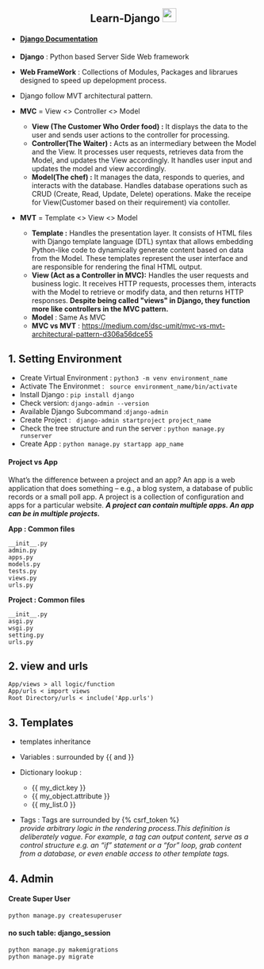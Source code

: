 <p align="center">
  <h2 align="center"> Learn-Django <img src="https://media.giphy.com/media/hvRJCLFzcasrR4ia7z/giphy.gif" width="28"></h2> 
</p>


-  #### [Django Documentation](https://docs.djangoproject.com/en/5.0/)

-  **Django** : Python based Server Side Web framework 
-  **Web FrameWork** : Collections of Modules, Packages and librarues designed to speed up  depelopment process.
-  Django follow MVT architectural pattern.
-  **MVC** = View <> Controller <> Model
    - **View (The Customer Who Order food) :**  It displays the data to the user and sends user actions to the controller for processing.
    - **Controller(The Waiter) :** Acts as an intermediary between the Model and the View. It processes user requests, retrieves data from the Model, and updates the View accordingly. It handles user input and updates the model and view accordingly.
    - **Model(The chef) :**  It manages the data, responds to queries, and interacts with the database. Handles database operations such as CRUD (Create, Read, Update, Delete) operations. Make the receipe for View(Customer based on their requirement) via contoller.  
-  **MVT** = Template <> View <> Model
    - **Template :** Handles the presentation layer. It consists of HTML files with Django template language (DTL) syntax that allows embedding Python-like code to dynamically generate content based on data from the Model. These templates represent the user interface and are responsible for rendering the final HTML output.
    - **View (Act as a Controller in MVC):** Handles the user requests and business logic. It receives HTTP requests, processes them, interacts with the Model to retrieve or modify data, and then returns HTTP responses. **Despite being called "views" in Django, they function more like controllers in the MVC pattern.**
    - **Model** : Same As MVC
    - **MVC vs MVT** : https://medium.com/dsc-umit/mvc-vs-mvt-architectural-pattern-d306a56dce55

## 1. Setting Environment
- Create Virtual Environment : ```python3 -m venv environment_name```
- Activate The Environmet : ``` source environment_name/bin/activate```
- Install Django : ```pip install django```
- Check version: ```django-admin --version ```
- Available Django Subcommand :```django-admin```
- Create Project : ``` django-admin startproject project_name```
- Check the tree structure and run the server : ```python manage.py runserver```
- Create App : ```python manage.py startapp app_name```
#### Project vs App
What’s the difference between a project and an app? An app is a web application that does something – e.g., a blog system, a database of public records or a small poll app. A project is a collection of configuration and apps for a particular website.
***A project can contain multiple apps. An app can be in multiple projects.***

**App : Common files**
``` 
__init__.py
admin.py
apps.py
models.py
tests.py
views.py
urls.py
```
**Project : Common files**
``` 
__init__.py
asgi.py
wsgi.py
setting.py
urls.py
```
## 2. view and urls
```
App/views > all logic/function
App/urls < import views
Root Directory/urls < include('App.urls')
```
## 3. Templates
- templates inheritance
- Variables : surrounded by {{ and }} 
- Dictionary lookup : 
    - {{ my_dict.key }}
    - {{ my_object.attribute }}
    - {{ my_list.0 }}
    
- Tags : Tags are surrounded by {% csrf_token %} \
    *provide arbitrary logic in the rendering process.This definition is deliberately vague. For example, a tag can output content, serve as a control structure e.g. an “if” statement or a “for” loop, grab content from a database, or even enable access to other template tags.*
    
## 4. Admin
#### Create Super User 
```
python manage.py createsuperuser
```
#### no such table: django_session 
```
python manage.py makemigrations
python manage.py migrate
```
